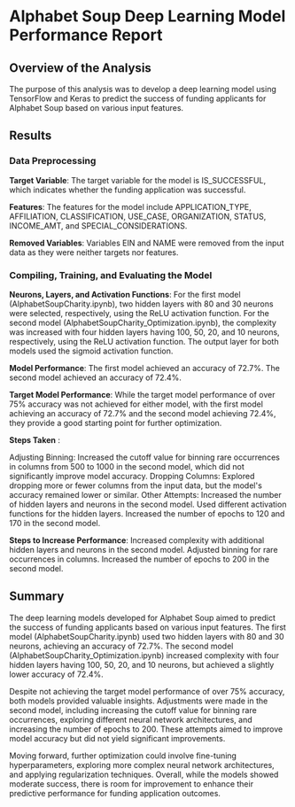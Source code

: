 # Alphabet Soup Deep Learning Model Performance Report

## Overview of the Analysis

The purpose of this analysis was to develop a deep learning model using TensorFlow and Keras to predict the success of funding applicants for Alphabet Soup based on various input features.

## Results

### Data Preprocessing

**Target Variable**: The target variable for the model is IS_SUCCESSFUL, which indicates whether the funding application was successful.

**Features**: The features for the model include APPLICATION_TYPE, AFFILIATION, CLASSIFICATION, USE_CASE, ORGANIZATION, STATUS, INCOME_AMT, and SPECIAL_CONSIDERATIONS.

**Removed Variables**: Variables EIN and NAME were removed from the input data as they were neither targets nor features.

### Compiling, Training, and Evaluating the Model

**Neurons, Layers, and Activation Functions**:
For the first model (AlphabetSoupCharity.ipynb), two hidden layers with 80 and 30 neurons were selected, respectively, using the ReLU activation function.
For the second model (AlphabetSoupCharity_Optimization.ipynb), the complexity was increased with four hidden layers having 100, 50, 20, and 10 neurons, respectively, using the ReLU activation function. The output layer for both models used the sigmoid activation function.

**Model Performance**:
The first model achieved an accuracy of 72.7%.
The second model achieved an accuracy of 72.4%.

**Target Model Performance**: While the target model performance of over 75% accuracy was not achieved for either model, with the first model achieving an accuracy of 72.7% and the second model achieving 72.4%, they provide a good starting point for further optimization.

**Steps Taken** :

Adjusting Binning:
Increased the cutoff value for binning rare occurrences in columns from 500 to 1000 in the second model, which did not significantly improve model accuracy.
Dropping Columns:
Explored dropping more or fewer columns from the input data, but the model's accuracy remained lower or similar.
Other Attempts:
Increased the number of hidden layers and neurons in the second model.
Used different activation functions for the hidden layers.
Increased the number of epochs to 120 and 170 in the second model.

**Steps to Increase Performance**:
Increased complexity with additional hidden layers and neurons in the second model.
Adjusted binning for rare occurrences in columns.
Increased the number of epochs to 200 in the second model.

## Summary

The deep learning models developed for Alphabet Soup aimed to predict the success of funding applicants based on various input features. The first model (AlphabetSoupCharity.ipynb) used two hidden layers with 80 and 30 neurons, achieving an accuracy of 72.7%. The second model (AlphabetSoupCharity_Optimization.ipynb) increased complexity with four hidden layers having 100, 50, 20, and 10 neurons, but achieved a slightly lower accuracy of 72.4%.

Despite not achieving the target model performance of over 75% accuracy, both models provided valuable insights. Adjustments were made in the second model, including increasing the cutoff value for binning rare occurrences, exploring different neural network architectures, and increasing the number of epochs to 200. These attempts aimed to improve model accuracy but did not yield significant improvements.

Moving forward, further optimization could involve fine-tuning hyperparameters, exploring more complex neural network architectures, and applying regularization techniques. Overall, while the models showed moderate success, there is room for improvement to enhance their predictive performance for funding application outcomes.
